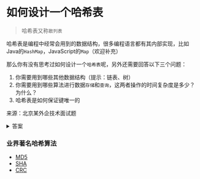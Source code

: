 # 如何设计一个哈希表

> 哈希表又称`散列表`

哈希表是编程中经常会用到的数据结构，很多编程语言都有其内部实现，比如Java的`HashMap`，JavaScript的`Map`（欢迎补充）

那么你有没有思考过如何设计一个`哈希表`呢，另外还需要回答以下三个问题：

1. 你需要用到哪些其他数据结构（提示：链表、树）
2. 你需要用到哪些算法进行数据`存储`和`查询`，这两者操作的时间复杂度是多少？为什么？
3. 哈希表是如何保证键唯一的

来源：北京某外企技术面试题

<details>

<summary>答案</summary>

### 概念解析

#### 散列函数(哈希算法)

将任意长度的二进制值串`映射`为固定长度的二进制值串

#### 散列冲突

通过散列函数计算出相同的散列值

#### 散列冲突解决

- 开放寻址法
  - 线性探测（依次查找空闲位置）
  - 二次探测（查找空闲位置的步长从1调整为下标的二次方）
  - 双重散列（使用多个散列函数查找新的空闲位置）
- 链表法
  - 每个桶对应一条链表，散列值相同的元素都放在该桶的链表上
  - 每个桶对应一个红黑树

#### 装载因子

已经记录的元素个数除以散列表容量长度，比如哈希表长度为16，当存储8个元素后，装载因子为8/16=0.5

### 答案解析

#### 问题1

最简单的哈希表设计可以利用数组，将元素的某些标识作为数组下标，对元素进行存储，这种方案适合数据量小的情况，当数据量大时会极大浪费内存空间。

更优的做法是设计一个散列函数，将元素特征通过散列函数计算得出一个相对唯一的散列值，然后使用计算出的散列值作为数组下标，确定元素的存储位置。

#### 问题2

存储值时使用到`哈希算法`计算哈希值，当装载因子较大时，可能涉及到`动态扩容`，需要增加新的存储空间，可以将新的哈希值存储至新申请的空间，并将老空间的一个元素移动至新空间，以此将每次存储的时间复杂度均摊到O(1)

查找时，需要根据查找内容计算出哈希值，并进行查找。最坏的情况下，在同一个链表上相同哈希值的元素非常多，查找的时间复杂度可能会退化到O(n)，所以需要在存储的过程中尽量动态调整不同元素的分布。

#### 问题3

哈希算法无法做到零冲突，因为哈希算法产生的哈希值是固定长度的，所以能表示的数据是有限的。比如MD5产生的串值长度为128位，能表示2^128(340282366920938463463374607431768211456)个数据。

当数据量超出这个范围后，无法保证键唯一，但数据量一般不会超出这个范围。


### 实现案例

#### Java的ThreadLocalMap

适用于数据量小、装载因子小的情况，使用开放寻址法解决散列冲突

#### Java的HashMap

- 默认初始大小为16
- 默认最大装载因子为0.75
- 当元素个数超过容量的0.75倍时，默认扩容到2倍大
- JDK1.8中为优化HashMap引入`红黑树`，当链表长度超过8时，链表转换为红黑树，当链表长度小于6时，红黑树转换成链表（之所以两个阈值不相同，是为了避免频繁转换）

### 编程语言中哈希算法的运用

#### Java

- HashMap
- LinkedHashMap
- HashSet
- LinkedHashSet
- HashTable
- ConcurrentHashMap

#### Go

- map

#### JavaScript

- Map

#### Python

- [Dict](https://stackoverflow.com/questions/327311/how-are-pythons-built-in-dictionaries-implemented/9022835#9022835)

#### C++

- atd::ordered_map
- unordered_map
- unordered_set

#### php

- [hashTable](https://github.com/Ivanqi/algorithm/blob/master/hash_table/php_hash.md)
- array
  - packed_array(开放寻址法)
  - hash_array(链式寻址)

#### C#

- Dictionary

</details>

### 业界著名哈希算法

- [MD5](https://zh.wikipedia.org/wiki/MD5)
- [SHA](https://zh.wikipedia.org/wiki/SHA%E5%AE%B6%E6%97%8F)
- [CRC](https://zh.wikipedia.org/wiki/%E5%BE%AA%E7%92%B0%E5%86%97%E9%A4%98%E6%A0%A1%E9%A9%97)